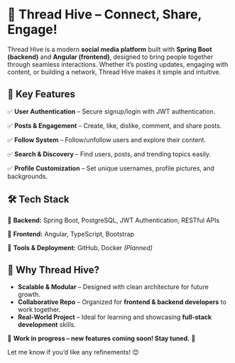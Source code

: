 # 

# **🚀 Thread Hive – Connect, Share, Engage!**

Thread Hive is a modern **social media platform** built with **Spring Boot (backend)** and **Angular (frontend)**, designed to bring people together through seamless interactions. Whether it’s posting updates, engaging with content, or building a network, Thread Hive makes it simple and intuitive.

## 🌟 **Key Features**

✅ **User Authentication** – Secure signup/login with JWT authentication.

✅ **Posts & Engagement** – Create, like, dislike, comment, and share posts.

✅ **Follow System** – Follow/unfollow users and explore their content.

✅ **Search & Discovery** – Find users, posts, and trending topics easily.

✅ **Profile Customization** – Set unique usernames, profile pictures, and backgrounds.

## 🛠 **Tech Stack**

🔹 **Backend:** Spring Boot, PostgreSQL, JWT Authentication, RESTful APIs

🔹 **Frontend:** Angular, TypeScript, Bootstrap

🔹 **Tools & Deployment:** GitHub, Docker *(Planned)*

## 🎯 **Why Thread Hive?**

- **Scalable & Modular** – Designed with clean architecture for future growth.
- **Collaborative Repo** – Organized for **frontend & backend developers** to work together.
- **Real-World Project** – Ideal for learning and showcasing **full-stack development** skills.

📌 **Work in progress – new features coming soon! Stay tuned.** 🚀

Let me know if you’d like any refinements! 😊
